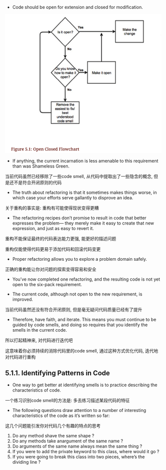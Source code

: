 + Code should be open for extension and closed for modification.

![](../open-closed-flowchart.png)


+  If anything, the current incarnation is less amenable to this requirement than was Shameless Green.

当前代码虽然已经移除了一些code smell, 从代码中提取出了一些隐含的概念, 但是还不是符合开闭原则的代码

+ The truth about refactoring is that it sometimes makes things worse, in which case your efforts serve gallantly to disprove an idea.

关于重构的事实是: 重构有可能使得现状变得更糟

+ The refactoring recipes don’t promise to result in code that better expresses the problem— they merely make it easy to create that new expression, and just as easy to revert it.

重构不能保证最终的代码表达能力更强, 能更好的描述问题

重构仅能使得代码更易于添加代码和回滚代码变更

+ Proper refactoring allows you to explore a problem domain safely.

正确的重构能让你对问题的探索变得容易和安全

+ You’ve now completed one refactoring, and the resulting code is not yet open to the six-pack requirement.

+ The current code, although not open to the new requirement, is improved.

当前代码虽然还没有符合开闭原则, 但是毫无疑问代码质量已经有了提升

+ Therefore, have faith, and iterate. This means you must continue to be guided by code smells, and doing so requires that you identify the smells in the current code.

所以打起精神来, 对代码进行迭代吧

这意味着你必须持续的消除代码里的code smell, 通过这种方式优化代码, 迭代地对代码进行重构

## 5.1.1. Identifying Patterns in Code

+ One way to get better at identifying smells is to practice describing the characteristics of code.

一个练习识别code smell的方法是: 多去练习描述某段代码的特征

+ The following questions draw attention to a number of interesting characteristics of the code as it’s written so far:

这几个问题能引发你对代码几个有趣的特点的思考

1. Do any method shave the same shape ?
2. Do any methods take anargument of the same name ?
3. Do arguments of the same name always mean the same thing ?
4. If you were to add the private keyword to this class, where would it go ?
5. If you were going to break this class into two pieces, where’s the dividing line ?






